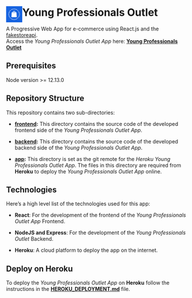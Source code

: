# <img src="https://github.com/katerina-tziala/young-professionals-outlet/blob/master/app/build/logo192.png" alt="ypo logo" width="44" height="44" align="left">Young Professionals Outlet

A Progressive Web App for e-commerce using React.js and the [fakestoreapi](https://fakestoreapi.com/).</br>
Access the *Young Professionals Outlet App* here: [**Young Professionals Outlet**](https://young-professionals-outlet.herokuapp.com/)

## Prerequisites

Node version >= 12.13.0

## Repository Structure

This repository contains two sub-directories:

* [**frontend**](https://github.com/katerina-tziala/young-professionals-outlet/tree/master/frontend)**:** This directory contains the source code of the developed frontend side of the *Young Professionals Outlet App*. 

* [**backend**](https://github.com/katerina-tziala/young-professionals-outlet/tree/master/backend)**:** This directory contains the source code of the developed backend side of the *Young Professionals Outlet App*. 

* [**app**](https://github.com/katerina-tziala/young-professionals-outlet/tree/master/app)**:** This directory is set as the git remote for the *Heroku Young Professionals Outlet App*. The files in this directory are required from **Heroku** to deploy the *Young Professionals Outlet App* online.

## Technologies

Here’s a high level list of the technologies used for this app:

* **React**: For the development of the frontend of the *Young Professionals Outlet App* Frontend.

* **NodeJS and Express**: For the development of the *Young Professionals Outlet* Backend.

* **Heroku**: A cloud platform to deploy the app on the internet.


## Deploy on Heroku

To deploy the *Young Professionals Outlet App* on **Heroku** follow the instructions in the [**HEROKU_DEPLOYMENT.md**](https://github.com/katerina-tziala/young-professionals-outlet/blob/master/HEROKU_DEPLOYMENT.md) file.
